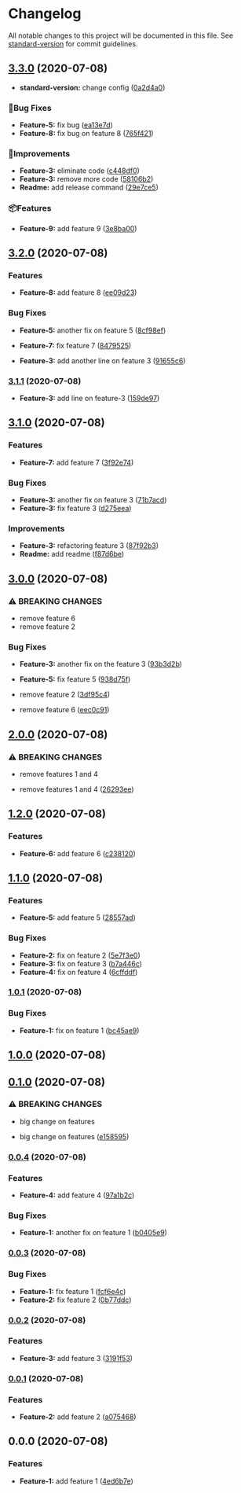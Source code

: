 # Changelog

All notable changes to this project will be documented in this file. See [standard-version](https://github.com/conventional-changelog/standard-version) for commit guidelines.

## [3.3.0](https://github.com/leouo/semver-bump-automation/compare/v3.2.0...v3.3.0) (2020-07-08)


* **standard-version:** change config ([0a2d4a0](https://github.com/leouo/semver-bump-automation/commit/0a2d4a08c91b1523f69b9d93c4ed199d003fd0a1))


### 🐛Bug Fixes

* **Feature-5:** fix bug ([ea13e7d](https://github.com/leouo/semver-bump-automation/commit/ea13e7d5e1c611201a6647c08738d0c9123bf87a))
* **Feature-8:** fix bug on feature 8 ([765f421](https://github.com/leouo/semver-bump-automation/commit/765f4217001cf72da73b005c0a2627f94791d85a))


### 💪Improvements

* **Feature-3:** eliminate code ([c448df0](https://github.com/leouo/semver-bump-automation/commit/c448df0ec561b5d4d06a38cc249bf3c0dbfcce73))
* **Feature-3:** remove more code ([58106b2](https://github.com/leouo/semver-bump-automation/commit/58106b2d2b4c0f56f51e1c5ba7d873b4c95f5d2b))
* **Readme:** add release command ([29e7ce5](https://github.com/leouo/semver-bump-automation/commit/29e7ce5d82c370fc6fb1b017fcde265f8417a1db))


### 📦Features

* **Feature-9:** add feature 9 ([3e8ba00](https://github.com/leouo/semver-bump-automation/commit/3e8ba00a47b8f1cc3af1c9023364eb6baeb93423))

## [3.2.0](https://github.com/leouo/semver-bump-automation/compare/v3.1.1...v3.2.0) (2020-07-08)


### Features

* **Feature-8:** add feature 8 ([ee09d23](https://github.com/leouo/semver-bump-automation/commit/ee09d23a02be0463e9f30e5925c8a38996ca3d28))


### Bug Fixes

* **Feature-5:** another fix on feature 5 ([8cf98ef](https://github.com/leouo/semver-bump-automation/commit/8cf98ef530ac09e1b69b268b3084da5744a1cb7d))
* **Feature-7:** fix feature 7 ([8479525](https://github.com/leouo/semver-bump-automation/commit/84795254c38440bf6e5c9ef83a877e4806f35440))


* **Feature-3:** add another line on feature 3 ([91655c6](https://github.com/leouo/semver-bump-automation/commit/91655c679f976db51c8d9f76852d3a27dd44350a))

### [3.1.1](https://github.com/leouo/semver-bump-automation/compare/v3.1.0...v3.1.1) (2020-07-08)


* **Feature-3:** add line on feature-3 ([159de97](https://github.com/leouo/semver-bump-automation/commit/159de97577ab2b84db9083c6cdc30aa3306e3f7a))

## [3.1.0](https://github.com/leouo/semver-bump-automation/compare/v3.0.0...v3.1.0) (2020-07-08)


### Features

* **Feature-7:** add feature 7 ([3f92e74](https://github.com/leouo/semver-bump-automation/commit/3f92e74f2b6c5738a4c1815111d9bba9e8e21077))


### Bug Fixes

* **Feature-3:** another fix on feature 3 ([71b7acd](https://github.com/leouo/semver-bump-automation/commit/71b7acd9ea240112254534ec4d6e4795263180dd))
* **Feature-3:** fix feature 3 ([d275eea](https://github.com/leouo/semver-bump-automation/commit/d275eea6a8e2c461dabfc7e91c17ab1df672d2a8))


### Improvements

* **Feature-3:** refactoring feature 3 ([87f92b3](https://github.com/leouo/semver-bump-automation/commit/87f92b38e8f82464e842d87ecd1546020006cfa0))
* **Readme:** add readme ([f87d6be](https://github.com/leouo/semver-bump-automation/commit/f87d6be7d2b284787ec3da2dd9629d01794ef059))

## [3.0.0](https://github.com/leouo/semver-bump-automation/compare/v2.0.0...v3.0.0) (2020-07-08)


### ⚠ BREAKING CHANGES

* remove feature 6
* remove feature 2

### Bug Fixes

* **Feature-3:** another fix on the feature 3 ([93b3d2b](https://github.com/leouo/semver-bump-automation/commit/93b3d2b1571ad044967bf686d668ee3be852c3f7))
* **Feature-5:** fix feature 5 ([938d75f](https://github.com/leouo/semver-bump-automation/commit/938d75fc721e692fdae1a424bfa8b7e882134873))


* remove feature 2 ([3df95c4](https://github.com/leouo/semver-bump-automation/commit/3df95c47f56ec4a90672edfe571d44afaed24c4f))
* remove feature 6 ([eec0c91](https://github.com/leouo/semver-bump-automation/commit/eec0c91e95d1921da90e495446eaa7bcb8f100d3))

## [2.0.0](https://github.com/leouo/semver-bump-automation/compare/v1.2.0...v2.0.0) (2020-07-08)


### ⚠ BREAKING CHANGES

* remove features 1 and 4

* remove features 1 and 4 ([26293ee](https://github.com/leouo/semver-bump-automation/commit/26293eeb4c92f37520b534ad61dd447815045557))

## [1.2.0](https://github.com/leouo/semver-bump-automation/compare/v1.1.0...v1.2.0) (2020-07-08)


### Features

* **Feature-6:** add feature 6 ([c238120](https://github.com/leouo/semver-bump-automation/commit/c2381206ab68904ae72bbede71741ce81136763d))

## [1.1.0](https://github.com/leouo/semver-bump-automation/compare/v1.0.1...v1.1.0) (2020-07-08)


### Features

* **Feature-5:** add feature 5 ([28557ad](https://github.com/leouo/semver-bump-automation/commit/28557ad7c9e20bce720f4e4700901451f28764b7))


### Bug Fixes

* **Feature-2:** fix on feature 2 ([5e7f3e0](https://github.com/leouo/semver-bump-automation/commit/5e7f3e06a4afdf71391eca7e683f579e0b8bb990))
* **Feature-3:** fix on feature 3 ([b7a446c](https://github.com/leouo/semver-bump-automation/commit/b7a446c2f025ba1b8ccac73a276308ca13f38fb3))
* **Feature-4:** fix on feature 4 ([6cffddf](https://github.com/leouo/semver-bump-automation/commit/6cffddfe38924edb1967fb667a2d8a081ce739dc))

### [1.0.1](https://github.com/leouo/semver-bump-automation/compare/v1.0.0...v1.0.1) (2020-07-08)


### Bug Fixes

* **Feature-1:** fix on feature 1 ([bc45ae9](https://github.com/leouo/semver-bump-automation/commit/bc45ae9b1b1289cca9d7d0311fe7ad3451218abd))

## [1.0.0](https://github.com/leouo/semver-bump-automation/compare/v0.1.0...v1.0.0) (2020-07-08)

## [0.1.0](https://github.com/leouo/semver-bump-automation/compare/v0.0.4...v0.1.0) (2020-07-08)


### ⚠ BREAKING CHANGES

* big change on features

* big change on features ([e158595](https://github.com/leouo/semver-bump-automation/commit/e1585956431ebcfeade15740d53d72c44e987756))

### [0.0.4](https://github.com/leouo/semver-bump-automation/compare/v0.0.3...v0.0.4) (2020-07-08)


### Features

* **Feature-4:** add feature 4 ([97a1b2c](https://github.com/leouo/semver-bump-automation/commit/97a1b2c0440eb4329e488969c6e42e7e3fe1f3bc))


### Bug Fixes

* **Feature-1:** another fix on feature 1 ([b0405e9](https://github.com/leouo/semver-bump-automation/commit/b0405e9d8d04bf37450f3905c71d9d6acf06ee64))

### [0.0.3](https://github.com/leouo/semver-bump-automation/compare/v0.0.2...v0.0.3) (2020-07-08)


### Bug Fixes

* **Feature-1:** fix feature 1 ([fcf6e4c](https://github.com/leouo/semver-bump-automation/commit/fcf6e4c765d7003d0dcdb3c51f960677e4db4e01))
* **Feature-2:** fix feature 2 ([0b77ddc](https://github.com/leouo/semver-bump-automation/commit/0b77ddc071496e3e4954beba5c0214062b3189d2))

### [0.0.2](https://github.com/leouo/semver-bump-automation/compare/v0.0.1...v0.0.2) (2020-07-08)


### Features

* **Feature-3:** add feature 3 ([3191f53](https://github.com/leouo/semver-bump-automation/commit/3191f53736511a382fa79f685052010a7f1bb72d))

### [0.0.1](https://github.com/leouo/semver-bump-automation/compare/v0.0.0...v0.0.1) (2020-07-08)


### Features

* **Feature-2:** add feature 2 ([a075468](https://github.com/leouo/semver-bump-automation/commit/a075468b862c495a07df02076b17779b35f2c026))

## 0.0.0 (2020-07-08)


### Features

* **Feature-1:** add feature 1 ([4ed6b7e](https://github.com/leouo/semver-bump-automation/commit/4ed6b7eff27a91887327ee0410a49ac410eb1d01))
